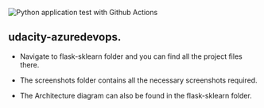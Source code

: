 ![Python application test with Github Actions](https://github.com/riyaarora65/udacity-azuredevops/workflows/Python%20application%20test%20with%20Github%20Actions/badge.svg)

## udacity-azuredevops.

* Navigate to flask-sklearn folder and you can find all the project files there.

* The screenshots folder contains all the necessary screenshots required.

* The Architecture diagram can also be found in the flask-sklearn folder.
